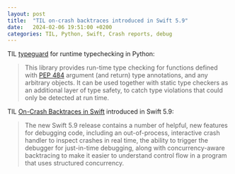```yaml
---
layout: post
title:  "TIL on-crash backtraces introduced in Swift 5.9"
date:   2024-02-06 19:51:00 +0200
categories: TIL, Python, Swift, Crash reports, debug
---
```

TIL [typeguard](https://github.com/agronholm/typeguard) for runtime typechecking in Python:

> This library provides run-time type checking for functions defined with [PEP 484](https://www.python.org/dev/peps/pep-0484/) argument (and return) type annotations, and any arbitrary objects. It can be used together with static type checkers as an additional layer of type safety, to catch type violations that could only be detected at run time.

TIL [On-Crash Backtraces in Swift](https://www.swift.org/blog/swift-5.9-backtraces/) introduced in Swift 5.9:

> The new Swift 5.9 release contains a number of helpful, new features for debugging code, including an out-of-process, interactive crash handler to inspect crashes in real time, the ability to trigger the debugger for just-in-time debugging, along with concurrency-aware backtracing to make it easier to understand control flow in a program that uses structured concurrency.
